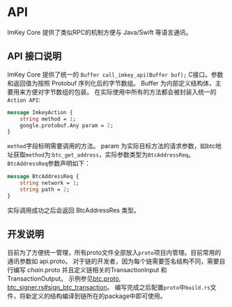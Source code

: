 # API
ImKey Core 提供了类似RPC的机制方便与 Java/Swift 等语言通讯。

## API 接口说明
ImKey Core 提供了统一的 `Buffer call_imkey_api(Buffer buf);` C接口。参数和返回值为按照 Protobuf 序列化后的字节数组。 Buffer 为内部定义结构体，主要用来方便对字节数组的包装。
在实际使用中所有的方法都会被封装入统一的`Action API`:

```protobuf
message ImkeyAction {
    string method = 1;
    google.protobuf.Any param = 2;
}
```
`method`字段标明需要调用的方法。 param 为实际目标方法的请求参数，如btc地址获取`method`为:`btc_get_address`，实际参数类型为`BtcAddressReq`。`BtcAddressReq`参数声明如下：

```protobuf
message BtcAddressReq {
    string network = 1;
    string path = 2;
}
```
实际调用成功之后会返回 BtcAddressRes 类型。

## 开发说明
目前为了方便统一管理，所有proto文件全部放入`proto`项目内管理。目前常用的通讯参数如 api.proto。
对于链的开发者，因为每个链需要签名结构不同，需要自行编写 _chain_.proto 并且定义链相关的TransactionInput 和 TransactionOutput。
示例参见[btc.proto](../proto/src/btc.proto), [btc_signer.rs#sign_btc_transaction](../api/src/btc_signer.rs)。
编写完成之后配置`proto`中`build.rs`文件，将新定义的结构编译到链所在的package中即可使用。
